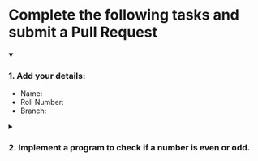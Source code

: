 # Complete the following tasks and submit a Pull Request
<details open>
<summary><h3>1. Add your details: </h3></summary>
<ul>
  <li> Name: </li>
  <li> Roll Number: </li>
  <li> Branch: </li>
</ul>
</details>
<details>
<summary><h3> 2. Implement a program to check if a number is even or odd. </h3></summary>
<ul>
  <li> Create a new file in the repository and add your code. </li>
  <li> Use any programming language of your choice. </li>
</ul> nhhj
</details>
